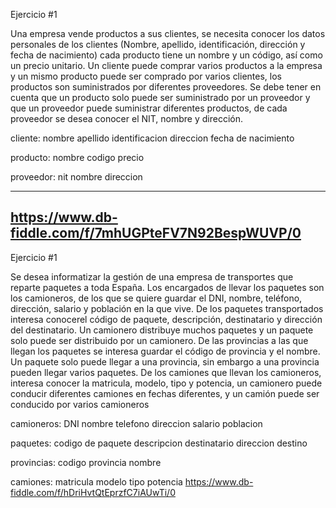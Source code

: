 Ejercicio #1

Una empresa vende productos a sus clientes, se necesita conocer los datos personales de los clientes (Nombre, apellido, identificación, dirección y fecha de nacimiento) cada producto tiene un nombre y un código, así como un  precio unitario. Un cliente puede comprar varios productos a la empresa y un mismo producto puede ser comprado por varios clientes, los productos son suministrados por diferentes proveedores. Se debe tener en cuenta que un producto solo puede ser suministrado por un proveedor y que un proveedor puede suministrar diferentes productos, de cada proveedor se desea conocer el NIT, nombre y dirección. 

cliente:
nombre
apellido
identificacion
direccion
fecha de nacimiento

producto:
nombre
codigo
precio

proveedor: 
nit
nombre 
direccion

----
https://www.db-fiddle.com/f/7mhUGPteFV7N92BespWUVP/0
----
Ejercicio #1

Se desea informatizar la gestión de una empresa de transportes que reparte paquetes  a toda España. Los encargados de llevar los paquetes son los camioneros, de los que se quiere guardar el DNI, nombre, teléfono, dirección, salario y población en la que vive. De los paquetes transportados interesa conocerel código de paquete, descripción, destinatario y dirección del destinatario. Un camionero distribuye muchos paquetes y un paquete solo puede ser distribuido por un camionero. De las provincias a las que llegan los paquetes se interesa guardar el código de provincia y el nombre. Un paquete solo puede llegar a una provincia, sin embargo a una provincia pueden llegar varios paquetes. De los camiones que llevan los camioneros, interesa conocer la matricula, modelo, tipo y potencia, un camionero puede conducir diferentes camiones en fechas diferentes, y un camión puede ser conducido por varios camioneros

camioneros:
DNI
nombre
telefono
direccion
salario
poblacion

paquetes: 
codigo de paquete
descripcion
destinatario
direccion destino

provincias: 
codigo provincia
nombre

camiones:
matricula
modelo
tipo
potencia
https://www.db-fiddle.com/f/hDriHvtQtEprzfC7iAUwTi/0




